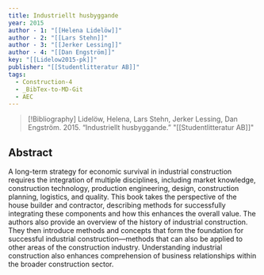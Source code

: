 ```yaml
---
title: Industriellt husbyggande
year: 2015
author - 1: "[[Helena Lidelöw]]"
author - 2: "[[Lars Stehn]]"
author - 3: "[[Jerker Lessing]]"
author - 4: "[[Dan Engström]]"
key: "[[Lidelow2015-pk]]"
publisher: "[[Studentlitteratur AB]]"
tags:
  - Construction-4
  - _BibTex-to-MD-Git
  - AEC
---
```


> [!Bibliography]
> Lidelöw, Helena, Lars Stehn, Jerker Lessing, Dan Engström. 2015. “Industriellt husbyggande.” "[[Studentlitteratur AB]]"

## Abstract
A long-term strategy for economic survival in industrial construction requires the integration of multiple disciplines, including market knowledge, construction technology, production engineering, design, construction planning, logistics, and quality. This book takes the perspective of the house builder and contractor, describing methods for successfully integrating these components and how this enhances the overall value. The authors also provide an overview of the history of industrial construction. They then introduce methods and concepts that form the foundation for successful industrial construction—methods that can also be applied to other areas of the construction industry. Understanding industrial construction also enhances comprehension of business relationships within the broader construction sector.
